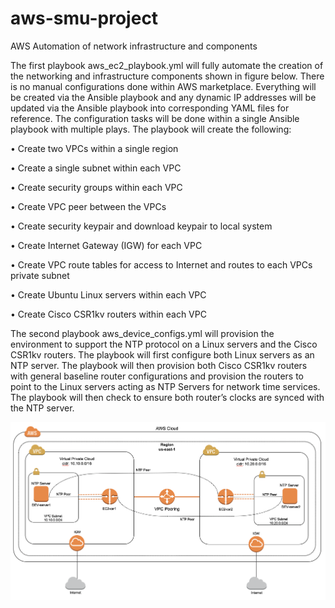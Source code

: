 # aws-smu-project
AWS Automation of network infrastructure and components

The first playbook aws_ec2_playbook.yml will fully automate the creation of the networking and infrastructure components shown in figure below.  There is no manual configurations done within AWS marketplace.  Everything will be created via the Ansible playbook and any dynamic IP addresses will be updated via the Ansible playbook into corresponding YAML files for reference.  The configuration tasks will be done within a single Ansible playbook with multiple plays.  The playbook will create the following:

•	Create two VPCs within a single region

•	Create a single subnet within each VPC

•	Create security groups within each VPC

•	Create VPC peer between the VPCs

•	Create security keypair and download keypair to local system

•	Create Internet Gateway (IGW) for each VPC

•	Create VPC route tables for access to Internet and routes to each VPCs private subnet 

•	Create Ubuntu Linux servers within each VPC

•	Create Cisco CSR1kv routers within each VPC

The second playbook aws_device_configs.yml will provision the environment to support the NTP protocol on a Linux servers and the Cisco CSR1kv routers.  The playbook will first configure both Linux servers as an NTP server.  The playbook will then provision both Cisco CSR1kv routers with general baseline router configurations and provision the routers to point to the Linux servers acting as NTP Servers for network time services.  The playbook will then check to ensure both router’s clocks are synced with the NTP server.  

![](images/topology.png)
